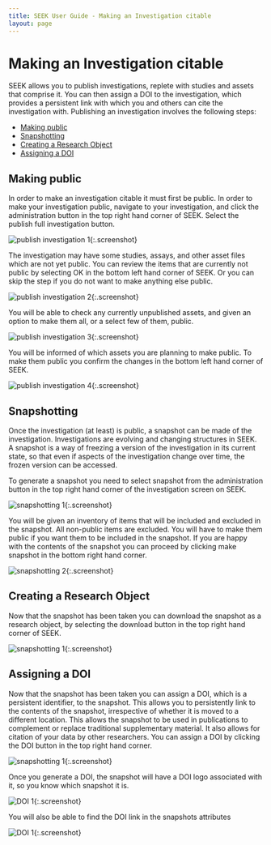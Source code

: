 ```yaml
---
title: SEEK User Guide - Making an Investigation citable
layout: page
---
```


# Making an Investigation citable
SEEK allows you to publish investigations, replete with studies and assets that comprise it. You can then assign a DOI to the investigation, which provides a persistent link with which you and others can cite the investigation with. Publishing an investigation involves the following steps:

* [Making public](#making-public)
* [Snapshotting](#snapshotting)
* [Creating a Research Object](#creating-a-research-object)
* [Assigning a DOI](#assigning-a-doi)

## Making public
In order to make an investigation citable it must first be public. In order to make your investigation public, navigate to your investigation, and click the administration button in the top right hand corner of SEEK. Select the publish full investigation button.

![publish investigation 1](/images/user-guide/publish_investigation_1.png){:.screenshot}

The investigation may have some studies, assays, and other asset files which are not yet public. You can review the items that are currently not public by selecting OK in the bottom left hand corner of SEEK. Or you can skip the step if you do not want to make anything else public.

![publish investigation 2](/images/user-guide/publish_investigation_2.png){:.screenshot}

You will be able to check any currently unpublished assets, and given an option to make them all, or a select few of them, public.

![publish investigation 3](/images/user-guide/publish_investigation_3.png){:.screenshot}

You will be informed of which assets you are planning to make public. To make them public you confirm the changes in the bottom left hand corner of SEEK.

![publish investigation 4](/images/user-guide/publish_investigation_4.png){:.screenshot}

## Snapshotting
Once the investigation (at least) is public, a snapshot can be made of the investigation. Investigations are evolving and changing structures in SEEK. A snapshot is a way of freezing a version of the investigation in its current state, so that even if aspects of the investigation change over time, the frozen version can be accessed.

To generate a snapshot you need to select snapshot from the administration button in the top right hand corner of the investigation screen on SEEK.

![snapshotting 1](/images/user-guide/snapshotting_1.png){:.screenshot}

You will be given an inventory of items that will be included and excluded in the snapshot. All non-public items are excluded. You will have to make them public if you want them to be included in the snapshot. If you are happy with the contents of the snapshot you can proceed by clicking make snapshot in the bottom right hand corner.

![snapshotting 2](/images/user-guide/snapshotting_2.png){:.screenshot}

## Creating a Research Object
Now that the snapshot has been taken you can download the snapshot as a research object, by selecting the download button in the top right hand corner of SEEK.

![snapshotting 1](/images/user-guide/snapshotting_1.png){:.screenshot}

## Assigning a DOI
Now that the snapshot has been taken you can assign a DOI, which is a persistent identifier, to the snapshot. This allows you to persistently link to the contents of the snapshot, irrespective of whether it is moved to a different location. This allows the snapshot to be used in publications to complement or replace traditional supplementary material. It also allows for citation of your data by other researchers. You can assign a DOI by clicking the DOI button in the top right hand corner.

![snapshotting 1](/images/user-guide/snapshotting_1.png){:.screenshot}

Once you generate a DOI, the snapshot will have a DOI logo associated with it, so you know which snapshot it is.

![DOI 1](/images/user-guide/DOI_1.png){:.screenshot}

You will also be able to find the DOI link in the snapshots attributes

![DOI 1](/images/user-guide/DOI_2.png){:.screenshot}